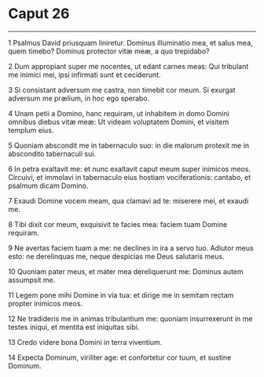 # Caput 26

***

1 Psalmus David priusquam liniretur. Dominus illuminatio mea, et salus mea, quem timebo? Dominus protector vitæ meæ, a quo trepidabo?

2 Dum appropiant super me nocentes, ut edant carnes meas: Qui tribulant me inimici mei, ipsi infirmati sunt et ceciderunt.

3 Si consistant adversum me castra, non timebit cor meum. Si exurgat adversum me prælium, in hoc ego sperabo.

4 Unam petii a Domino, hanc requiram, ut inhabitem in domo Domini omnibus diebus vitæ meæ: Ut videam voluptatem Domini, et visitem templum eius.

5 Quoniam abscondit me in tabernaculo suo: in die malorum protexit me in abscondito tabernaculi sui.

6 In petra exaltavit me: et nunc exaltavit caput meum super inimicos meos. Circuivi, et immolavi in tabernaculo eius hostiam vociferationis: cantabo, et psalmum dicam Domino.

7 Exaudi Domine vocem meam, qua clamavi ad te: miserere mei, et exaudi me.

8 Tibi dixit cor meum, exquisivit te facies mea: faciem tuam Domine requiram.

9 Ne avertas faciem tuam a me: ne declines in ira a servo tuo. Adiutor meus esto: ne derelinquas me, neque despicias me Deus salutaris meus.

10 Quoniam pater meus, et mater mea dereliquerunt me: Dominus autem assumpsit me.

11 Legem pone mihi Domine in via tua: et dirige me in semitam rectam propter inimicos meos.

12 Ne tradideris me in animas tribulantium me: quoniam insurrexerunt in me testes iniqui, et mentita est iniquitas sibi.

13 Credo videre bona Domini in terra viventium.

14 Expecta Dominum, viriliter age: et confortetur cor tuum, et sustine Dominum.

